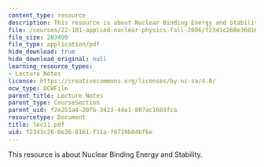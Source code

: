 ```yaml
---
content_type: resource
description: This resource is about Nuclear Binding Energy and Stability.
file: /courses/22-101-applied-nuclear-physics-fall-2006/f2341c260e368161f11af6719b04bf6e_lec11.pdf
file_size: 203499
file_type: application/pdf
hide_download: true
hide_download_original: null
learning_resource_types:
- Lecture Notes
license: https://creativecommons.org/licenses/by-nc-sa/4.0/
ocw_type: OCWFile
parent_title: Lecture Notes
parent_type: CourseSection
parent_uid: f2e251a4-20f6-3423-44e1-807ac1684fca
resourcetype: Document
title: lec11.pdf
uid: f2341c26-0e36-8161-f11a-f6719b04bf6e
---
```

This resource is about Nuclear Binding Energy and Stability.